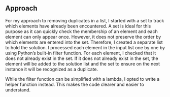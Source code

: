 ## Approach
For my approach to removing duplicates in a list, I started with a set to track which elements have already been encountered. A set is ideal for this purpose as it can quickly check the membership of an element and each element can only appear once. However, it does not preserve the order by which elements are entered into the set. Therefore, I created a separate list to hold the solution. I processed each element in the input list one by one by using Python’s built-in filter function. For each element, I checked that it does not already exist in the set. If it does not already exist in the set, the element will be added to the solution list and the set to ensure on the next instance it will be recognized as a duplicate.

While the filter function can be simplified with a lambda, I opted to write a helper function instead. This makes the code clearer and easier to understand.

